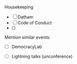 

Housekeeping
 - [ ] Datham
 - [ ] Code of Conduct
 - [ ] 



Mention similar events:  
 - [ ] DemocracyLab
 - [ ] Lightning talks (unconference)
 


<!--stackedit_data:
eyJoaXN0b3J5IjpbLTk3NjE2Mjc1Nl19
-->